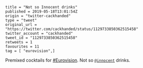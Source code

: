 ```
title = "Not so Innocent drinks"
published = 2019-05-18T13:01:54Z
origin = "twitter-cackhanded"
type = "tweet"
original_url = "https://twitter.com/cackhanded/status/1129733850362515458"
twitter_account = "cackhanded"
tweet_id = "1129733850362515458"
retweets = 1
favourites = 11
tag = [ "eurovision",]
```

Premixed cocktails for [#Eurovision](/tags/eurovision/). Not so [`@innocent`](https://twitter.com/innocent) drinks.

<p class='image'><img src='https://mnf.m17s.net/2019/05/18/D62e70-XsAA-VcR.jpg' alt=''></p>

